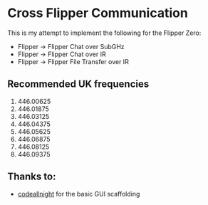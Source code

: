 # Cross Flipper Communication

This is my attempt to implement the following for the Flipper Zero:

- Flipper -> Flipper Chat over SubGHz
- Flipper -> Flipper Chat over IR
- Flipper -> Flipper File Transfer over IR

## Recommended UK frequencies

1. 446.00625
2. 446.01875
3. 446.03125
4. 446.04375
5. 446.05625
6. 446.06875
7. 446.08125
8. 446.09375

## Thanks to:

- [codeallnight](https://github.com/jamisonderek) for the basic GUI scaffolding
